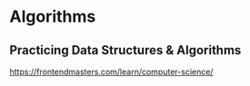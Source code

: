 # Algorithms
## Practicing Data Structures & Algorithms
https://frontendmasters.com/learn/computer-science/
